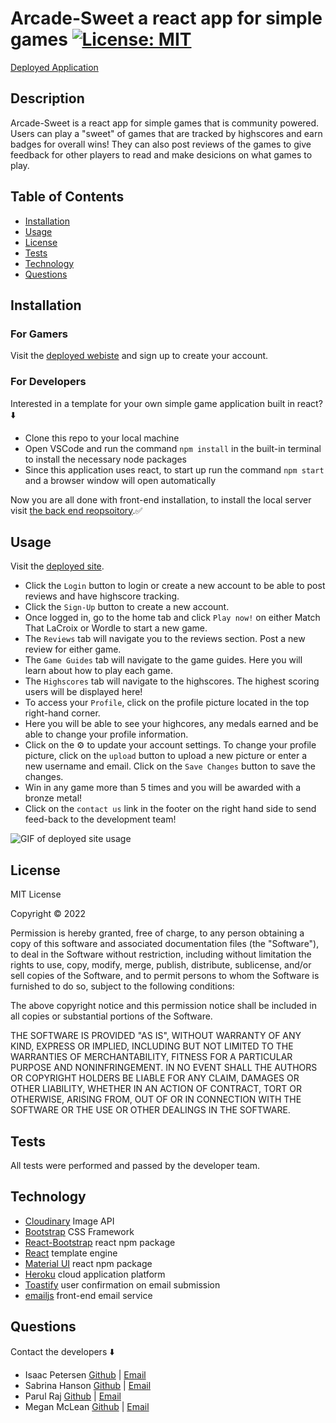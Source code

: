 # Arcade-Sweet a react app for simple games [![License: MIT](https://img.shields.io/badge/License-MIT-yellow.svg)](https://opensource.org/licenses/MIT) 
[Deployed Application]()

## Description
Arcade-Sweet is a react app for simple games that is community powered.
Users can play a "sweet" of games that are tracked by highscores and earn badges for overall wins!
They can also post reviews of the games to give feedback for other players to read and make desicions on what games to play.


## Table of Contents 
- [Installation](#installation)
- [Usage](#usage)
- [License](#license)
- [Tests](#tests)
- [Technology](#technology)
- [Questions](#questions)

## Installation  

### For Gamers
Visit the [deployed webiste]() and sign up to create your account.

### For Developers
Interested in a template for your own simple game application built in react? ⬇️

- Clone this repo to your local machine
- Open VSCode and run the command `npm install` in the built-in terminal to install the necessary node packages
- Since this application uses react, to start up run the command `npm start` and a browser window will open automatically


Now you are all done with front-end installation, to install the local server visit [the back end reopsoitory](https://github.com/sabhanson/arcade-sweet-back).✅
## Usage

Visit the [deployed site]().  
- Click the `Login` button to login or create a new account to be able to post reviews and have highscore tracking.
- Click the `Sign-Up` button to create a new account.
- Once logged in, go to the home tab and click `Play now!` on either Match That LaCroix or Wordle to start a new game.
- The `Reviews` tab will navigate you to the reviews section. Post a new review for either game.
- The `Game Guides` tab will navigate to the game guides. Here you will learn about how to play each game.
- The `Highscores` tab will navigate to the highscores. The highest scoring users will be displayed here!
- To access your `Profile`, click on the profile picture located in the top right-hand corner.
- Here you will be able to see your highcores, any medals earned and be able to change your profile information.
- Click on the ⚙️ to update your account settings. To change your profile picture, click on the `upload` button to upload a new picture or enter a new username and email. Click on the `Save Changes` button to save the changes.
- Win in any game more than 5 times and you will be awarded with a bronze metal!
- Click on the `contact us` link in the footer on the right hand side to send feed-back to the development team!


![GIF of deployed site usage](./src/images/arcade-sweet.gif)  


## License
<p>
MIT License

  Copyright &copy; 2022 
  
  Permission is hereby granted, free of charge, to any person obtaining a copy
  of this software and associated documentation files (the "Software"), to deal
  in the Software without restriction, including without limitation the rights
  to use, copy, modify, merge, publish, distribute, sublicense, and/or sell
  copies of the Software, and to permit persons to whom the Software is
  furnished to do so, subject to the following conditions:
  
  The above copyright notice and this permission notice shall be included in all
  copies or substantial portions of the Software.
  
  THE SOFTWARE IS PROVIDED "AS IS", WITHOUT WARRANTY OF ANY KIND, EXPRESS OR
  IMPLIED, INCLUDING BUT NOT LIMITED TO THE WARRANTIES OF MERCHANTABILITY,
  FITNESS FOR A PARTICULAR PURPOSE AND NONINFRINGEMENT. IN NO EVENT SHALL THE
  AUTHORS OR COPYRIGHT HOLDERS BE LIABLE FOR ANY CLAIM, DAMAGES OR OTHER
  LIABILITY, WHETHER IN AN ACTION OF CONTRACT, TORT OR OTHERWISE, ARISING FROM,
  OUT OF OR IN CONNECTION WITH THE SOFTWARE OR THE USE OR OTHER DEALINGS IN THE
  SOFTWARE.

  </p>

## Tests
All tests were performed and passed by the developer team.

## Technology
* [Cloudinary](https://cloudinary.com/) Image API
* [Bootstrap](https://getbootstrap.com/) CSS Framework
* [React-Bootstrap](https://react-bootstrap.github.io/) react npm package
* [React](https://reactjs.org/) template engine
* [Material UI](https://mui.com/) react npm package
* [Heroku](https://www.heroku.com/home) cloud application platform
* [Toastify](https://aleab.github.io/toastify/) user confirmation on email submission
* [emailjs](https://www.emailjs.com/) front-end email service


## Questions
Contact the developers ⬇️
* Isaac Petersen [Github](http://www.github.com/idpetersen) | [Email](mailto:isaac.petersen5@gmail.com)
* Sabrina Hanson [Github](http://www.github.com/sabhanson) | [Email](mailto:sabhanson7@gmail.com)
* Parul Raj [Github](https://github.com/sinka27) | [Email](mailto:parulraj27392@gmail.com)
* Megan McLean [Github](http://www.github.com/425megs) | [Email](mailto:425megs@gmail.com)